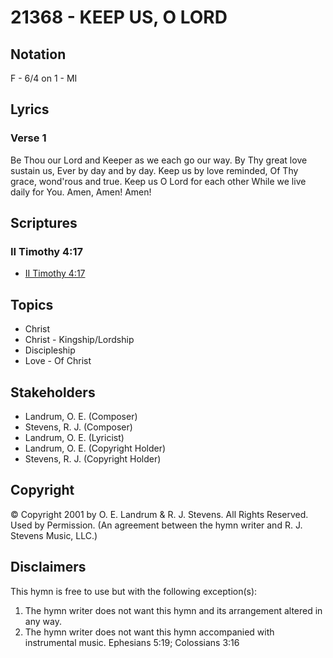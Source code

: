 # 21368 - KEEP US, O LORD

## Notation

F - 6/4 on 1 - MI

## Lyrics

### Verse 1

Be Thou  our Lord and Keeper as we each go our way. By Thy great love sustain us, Ever by day and by day. Keep us  by love reminded, Of Thy grace, wond'rous and true. Keep us O Lord for each other While we live daily for You. Amen, Amen! Amen! 


## Scriptures

### II Timothy 4:17

- [II Timothy 4:17](https://www.biblegateway.com/passage/?search=II%20Timothy%204%3A17)


## Topics

- Christ
- Christ - Kingship/Lordship
- Discipleship
- Love - Of Christ

## Stakeholders

- Landrum, O. E. (Composer)
- Stevens, R. J. (Composer)
- Landrum, O. E. (Lyricist)
- Landrum, O. E. (Copyright Holder)
- Stevens, R. J. (Copyright Holder)

## Copyright

© Copyright 2001 by O. E. Landrum & R. J. Stevens.  All Rights Reserved. Used by Permission.
(An agreement between the hymn writer and R. J. Stevens Music, LLC.)

## Disclaimers

This hymn is free to use but with the following exception(s):
1. The hymn writer does not want this hymn and its arrangement altered in any way.
2. The hymn writer does not want this hymn accompanied with instrumental music.
Ephesians 5:19; Colossians 3:16

